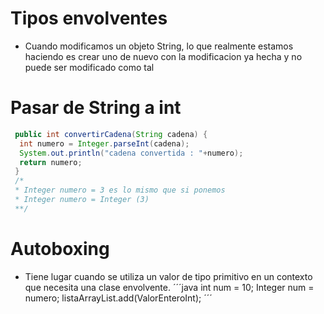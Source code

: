 # Tipos envolventes
- Cuando modificamos un objeto String, lo que realmente estamos haciendo es crear 
uno de nuevo con la modificacion ya hecha y no puede ser modificado como tal

# Pasar de String a int

```java
 public int convertirCadena(String cadena) {
  int numero = Integer.parseInt(cadena);
  System.out.println("cadena convertida : "+numero);
  return numero;
 }
 /*
 * Integer numero = 3 es lo mismo que si ponemos 
 * Integer numero = Integer (3)
 **/
```
# Autoboxing
- Tiene lugar cuando se utiliza un valor de tipo primitivo en un contexto que necesita una clase envolvente.
´´´java
int num = 10;
Integer num = numero;
listaArrayList.add(ValorEnteroInt);
´´´
